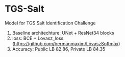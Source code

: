 # TGS-Salt

Model for TGS Salt Identification Challenge

1. Baseline architechture: UNet + ResNet34 blocks
2. loss: BCE + Lovasz_loss (https://github.com/bermanmaxim/LovaszSoftmax)
3. Accuracy: Public LB 82.86, Private LB 84.35

